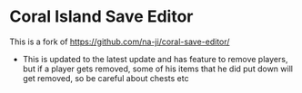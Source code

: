 # Coral Island Save Editor
This is a fork of  https://github.com/na-ji/coral-save-editor/
- This is updated to the latest update and has feature to remove players, but if a player gets removed, some of his items that he did put down will get removed, so be careful about chests etc
